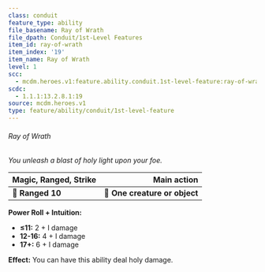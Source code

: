 ```yaml
---
class: conduit
feature_type: ability
file_basename: Ray of Wrath
file_dpath: Conduit/1st-Level Features
item_id: ray-of-wrath
item_index: '19'
item_name: Ray of Wrath
level: 1
scc:
  - mcdm.heroes.v1:feature.ability.conduit.1st-level-feature:ray-of-wrath
scdc:
  - 1.1.1:13.2.8.1:19
source: mcdm.heroes.v1
type: feature/ability/conduit/1st-level-feature
---
```


###### Ray of Wrath

*You unleash a blast of holy light upon your foe.*

| **Magic, Ranged, Strike** |               **Main action** |
| ------------------------- | ----------------------------: |
| **📏 Ranged 10**          | **🎯 One creature or object** |

**Power Roll + Intuition:**

- **≤11:** 2 + I damage
- **12-16:** 4 + I damage
- **17+:** 6 + I damage

**Effect:** You can have this ability deal holy damage.
